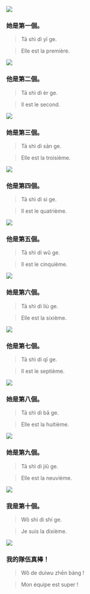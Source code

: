 ![](../../static/images/mon_equipe/img_1.png)

### 她是第一個。
> Tā shì dì yī ge.

> Elle est la première.

![](../../static/images/mon_equipe/img_2.png)

### 他是第二個。
> Tā shì dì èr ge.

> Il est le second.

![](../../static/images/mon_equipe/img_3.png)

### 她是第三個。
> Tā shì dì sān ge.

> Elle est la troisième.

![](../../static/images/mon_equipe/img_4.png)

### 他是第四個。
> Tā shì dì sì ge.

> Il est le quatrième.

![](../../static/images/mon_equipe/img_5.png)

### 他是第五個。
> Tā shì dì wǔ ge.

> Il est le cinquième.

![](../../static/images/mon_equipe/img_6.png)

### 她是第六個。
> Tā shì dì liù ge.

> Elle est la sixième.

![](../../static/images/mon_equipe/img_7.png)

### 他是第七個。
> Tā shì dì qī ge.

>  Il est le septième.

![](../../static/images/mon_equipe/img_8.png)

### 她是第八個。
> Tā shì dì bā ge.

> Elle est la huitième.

![](../../static/images/mon_equipe/img_9.png)

### 她是第九個。
> Tā shì dì jiǔ ge.

> Elle est la neuvième.

![](../../static/images/mon_equipe/img_10.png)

### 我是第十個。
> Wǒ shì dì shí ge.

> Je suis la dixième.

![](../../static/images/mon_equipe/img_11.png)
### 我的隊伍真棒！
> Wǒ de duìwu zhēn bàng !

> Mon équipe est super !